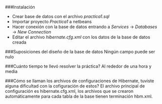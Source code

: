 ###Instalación
- Crear base de datos con el archivo *practica1.sql*
- Importar proyecto *Practica1* a netbeans
- Hacer conexión con la base de datos entrando a *Services* -> *Databases* -> *New Connection*
- Editar el archivo *hibernate.cfg.xml* con los datos de la base de datos creada

###Suposiciones del diseño de la base de datos
Ningún campo puede ser nulo

###Cuánto tiempo te llevó resolver la práctica?
Al rededor de una hora y media

###Cómo se llaman los archivos de configuraciones de Hibernate, tuviste alguna dificultad con la cofiguración de estos?
El archivo principal de configuración es hibernate.cfg.xml, los archivos que se crearon automáticamente para cada tabla de la base tienen terminación hbm.xml. 
